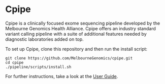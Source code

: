Cpipe  
=======================

Cpipe is a clinically focused exome sequencing pipeline developed
by the Melbourne Genomics Health Alliance. Cpipe offers an industry
standard variant calling pipeline with a suite of additional features 
needed by diagnostic laboratories added on top.

To set up Cpipe, clone this repository and then run the install script:

    git clone https://github.com/MelbourneGenomics/cpipe.git
    cd cpipe
    ./pipeline/scripts/install.sh

For further instructions, take a look at the [User Guide](https://melbournegenomics.github.io/docs/Cpipe_User_Guide.pdf).

